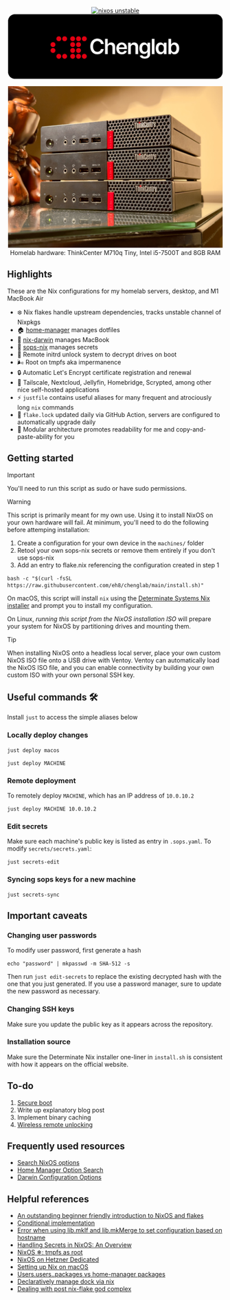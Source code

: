<p align="center">
<a href="https://nixos.org"><img src="https://img.shields.io/badge/NixOS-unstable-blue.svg?style=flat-square&logo=NixOS&logoColor=white" alt="nixos unstable"></a>
<br>
<img src=".github/images/background.gif" width=500 alt="chenglab" />
</p>

<p align="center">
<img src=".github/images/servers.jpg" width=500 alt="chenglab" />
<br>
Homelab hardware: ThinkCenter M710q Tiny, Intel i5-7500T and 8GB RAM
</p>

## Highlights

These are the Nix configurations for my homelab servers, desktop, and M1 MacBook
Air 

- ❄️ Nix flakes handle upstream dependencies, tracks unstable channel of Nixpkgs
- 🏠 [home-manager](https://github.com/nix-community/home-manager) manages
  dotfiles 
- 🍎 [nix-darwin](https://github.com/LnL7/nix-darwin) manages MacBook 
- 🤫 [sops-nix](https://github.com/Mic92/sops-nix) manages secrets 
- 🔑 Remote initrd unlock system to decrypt drives on boot 
- 🌬️ Root on tmpfs aka impermanence 
- 🔒 Automatic Let's Encrypt certificate registration and renewal 
- 🧩 Tailscale, Nextcloud, Jellyfin, Homebridge, Scrypted, among other nice
  self-hosted applications 
- ⚡️ `justfile` contains useful aliases for many frequent and atrociously long
  `nix` commands 
- 🤖 `flake.lock` updated daily via GitHub Action, servers are configured to
  automatically upgrade daily
- 🧱 Modular architecture promotes readability for me and copy-and-paste-ability
  for you 

## Getting started

> [!IMPORTANT] 
> You'll need to run this script as sudo or have sudo permissions.

> [!WARNING] 
> This script is primarily meant for my own use. Using it to install NixOS on
> your own hardware will fail. At minimum, you'll need to do the following
> before attemping installation:
> 
> 1. Create a configuration for your own device in the `machines/` folder
> 1. Retool your own sops-nix secrets or remove them entirely if you don't use
>    sops-nix
> 1. Add an entry to flake.nix referencing the configuration created in step 1

```
bash -c "$(curl -fsSL https://raw.githubusercontent.com/eh8/chenglab/main/install.sh)"
```

On macOS, this script will install `nix` using the [Determinate Systems Nix
installer](https://zero-to-nix.com/start/install) and prompt you to install my
configuration.

On Linux, *running this script from the NixOS installation ISO* will prepare
your system for NixOS by partitioning drives and mounting them. 

> [!TIP] 
> When installing NixOS onto a headless local server, place your own
> custom NixOS ISO file onto a USB drive with Ventoy. Ventoy can automatically
> load the NixOS ISO file, and you can enable connectivity by building your own
> custom ISO with your own personal SSH key.

## Useful commands 🛠️

Install `just` to access the simple aliases below

### Locally deploy changes

```
just deploy macos
```

```
just deploy MACHINE
```

### Remote deployment

To remotely deploy `MACHINE`, which has an IP address of `10.0.10.2`

```
just deploy MACHINE 10.0.10.2
```

### Edit secrets

Make sure each machine's public key is listed as entry in `.sops.yaml`. To
modify `secrets/secrets.yaml`:

```
just secrets-edit
```

### Syncing sops keys for a new machine 

```
just secrets-sync
```

## Important caveats

### Changing user passwords

To modify user password, first generate a hash

```
echo "password" | mkpasswd -m SHA-512 -s
```

Then run `just edit-secrets` to replace the existing decrypted hash with the one
that you just generated. If you use a password manager, sure to update the new
password as necessary.

### Changing SSH keys

Make sure you update the public key as it appears across the repository.

### Installation source

Make sure the Determinate Nix installer one-liner in `install.sh` is consistent
with how it appears on the official website.

## To-do

1. [Secure boot](https://github.com/nix-community/lanzaboote)
2. Write up explanatory blog post
3. Implement binary caching
4. [Wireless remote
   unlocking](https://discourse.nixos.org/t/wireless-connection-within-initrd/38317/13)


## Frequently used resources

- [Search NixOS options](https://search.nixos.org/options)
- [Home Manager Option
  Search](https://mipmip.github.io/home-manager-option-search/)
- [Darwin Configuration
  Options](https://daiderd.com/nix-darwin/manual/index.html)

## Helpful references

- [An outstanding beginner friendly introduction to NixOS and
  flakes](https://nixos-and-flakes.thiscute.world/)
- [Conditional
  implementation](https://nixos.wiki/wiki/Extend_NixOS#Conditional_Implementation)
- [Error when using lib.mkIf and lib.mkMerge to set configuration based on
  hostname](https://stackoverflow.com/questions/77527439/error-when-using-lib-mkif-and-lib-mkmerge-to-set-configuration-based-on-hostname)
- [Handling Secrets in NixOS: An
  Overview](https://lgug2z.com/articles/handling-secrets-in-nixos-an-overview/)
- [NixOS ❄: tmpfs as root](https://elis.nu/blog/2020/05/nixos-tmpfs-as-root)
- [NixOS on Hetzner
  Dedicated](https://mhu.dev/posts/2024-01-06-nixos-on-hetzner)
- [Setting up Nix on macOS](https://nixcademy.com/2024/01/15/nix-on-macos/)
- [Users.users.<name>.packages vs home-manager
  packages](https://discourse.nixos.org/t/users-users-name-packages-vs-home-manager-packages/22240)
- [Declaratively manage dock via
  nix](https://github.com/dustinlyons/nixos-config/blob/8a14e1f0da074b3f9060e8c822164d922bfeec29/modules/darwin/home-manager.nix#L74)
- [Dealing with post nix-flake god
  complex](https://www.reddit.com/r/NixOS/comments/kauf1m/dealing_with_post_nixflake_god_complex/)
